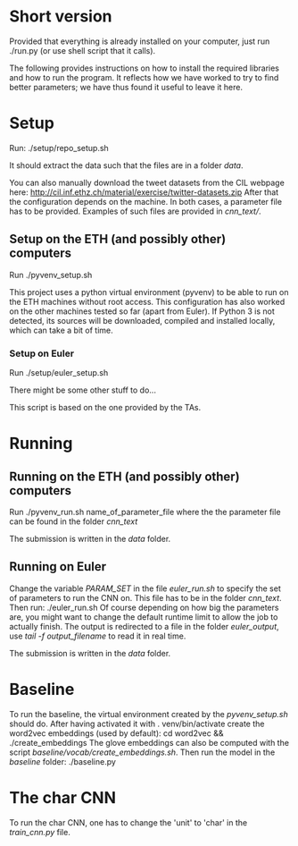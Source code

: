 # Short version

Provided that everything is already installed on your computer, just run
    ./run.py
(or use shell script that it calls).

The following provides instructions on how to install the required libraries and how to run the program. It reflects how we have worked to try to find better parameters; we have thus found it useful to leave it here.

# Setup

Run:
    ./setup/repo_setup.sh

It should extract the data such that the files are in a folder *data*.

You can also manually download the tweet datasets from the CIL webpage here:
    http://cil.inf.ethz.ch/material/exercise/twitter-datasets.zip
After that the configuration depends on the machine.
In both cases, a parameter file has to be provided. Examples of such files are provided in *cnn_text/*.

## Setup on the ETH (and possibly other) computers

Run
    ./pyvenv_setup.sh

This project uses a python virtual environment (pyvenv) to be able to run on the ETH machines without root access.
This configuration has also worked on the other machines tested so far (apart from Euler).
If Python 3 is not detected, its sources will be downloaded, compiled and installed locally, which can take a bit of time.

### Setup on Euler

Run
    ./setup/euler_setup.sh

There might be some other stuff to do...

This script is based on the one provided by the TAs.

# Running
## Running on the ETH (and possibly other) computers

Run
    ./pyvenv_run.sh name_of_parameter_file
where the the parameter file can be found in the folder *cnn_text*

The submission is written in the *data* folder.

## Running on Euler
Change the variable *PARAM_SET* in the file *euler_run.sh* to specify the set of parameters to run the CNN on.
This file has to be in the folder *cnn_text*.
Then run:
    ./euler_run.sh
Of course depending on how big the parameters are, you might want to change the default runtime limit to allow the job to actually finish.
The output is redirected to a file in the folder *euler_output*, use *tail -f output_filename* to read it in real time.

The submission is written in the *data* folder.


# Baseline
To run the baseline, the virtual environment created by the *pyvenv_setup.sh* should do. After having activated it with
    . venv/bin/activate
create the word2vec embeddings (used by default):
    cd word2vec && ./create_embeddings
The glove embeddings can also be computed with the script *baseline/vocab/create_embeddings.sh*.
Then run the model in the *baseline* folder:
    ./baseline.py

# The char CNN
To run the char CNN, one has to change the 'unit' to 'char' in the *train_cnn.py* file.
